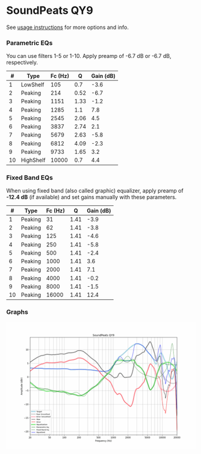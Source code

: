 # SoundPeats QY9
See [usage instructions](https://github.com/jaakkopasanen/AutoEq#usage) for more options and info.

### Parametric EQs
You can use filters 1-5 or 1-10. Apply preamp of -6.7 dB or -6.7 dB, respectively.

|   # | Type      |   Fc (Hz) |    Q |   Gain (dB) |
|-----|-----------|-----------|------|-------------|
|   1 | LowShelf  |       105 | 0.7  |        -3.6 |
|   2 | Peaking   |       214 | 0.52 |        -6.7 |
|   3 | Peaking   |      1151 | 1.33 |        -1.2 |
|   4 | Peaking   |      1285 | 1.1  |         7.8 |
|   5 | Peaking   |      2545 | 2.06 |         4.5 |
|   6 | Peaking   |      3837 | 2.74 |         2.1 |
|   7 | Peaking   |      5679 | 2.63 |        -5.8 |
|   8 | Peaking   |      6812 | 4.09 |        -2.3 |
|   9 | Peaking   |      9733 | 1.65 |         3.2 |
|  10 | HighShelf |     10000 | 0.7  |         4.4 |

### Fixed Band EQs
When using fixed band (also called graphic) equalizer, apply preamp of **-12.4 dB** (if available) and set gains manually with these parameters.

|   # | Type    |   Fc (Hz) |    Q |   Gain (dB) |
|-----|---------|-----------|------|-------------|
|   1 | Peaking |        31 | 1.41 |        -3.9 |
|   2 | Peaking |        62 | 1.41 |        -3.8 |
|   3 | Peaking |       125 | 1.41 |        -4.6 |
|   4 | Peaking |       250 | 1.41 |        -5.8 |
|   5 | Peaking |       500 | 1.41 |        -2.4 |
|   6 | Peaking |      1000 | 1.41 |         3.6 |
|   7 | Peaking |      2000 | 1.41 |         7.1 |
|   8 | Peaking |      4000 | 1.41 |        -0.2 |
|   9 | Peaking |      8000 | 1.41 |        -1.5 |
|  10 | Peaking |     16000 | 1.41 |        12.4 |

### Graphs
![](./SoundPeats%20QY9.png)
